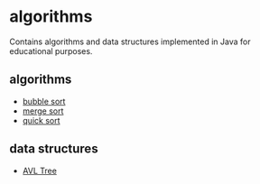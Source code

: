 # algorithms

Contains algorithms and data structures implemented in Java for educational purposes.

## algorithms

* [bubble sort](src/com/activeio/sort/bubble_sort)
* [merge sort](src/com/activeio/sort/merge_sort)
* [quick sort](src/com/activeio/sort/quick_sort)

## data structures

* [AVL Tree](src/com.activeio/search/avl_tree)
